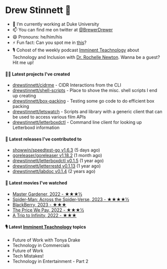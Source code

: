 
# Drew Stinnett 👋

- 🔭 I’m currently working at Duke University
- 📫 You can find me on twitter at [@BrewerDrewer](https://twitter.com/BrewerDrewer)
- 😄 Pronouns: he/him/his
- ⚡ Fun fact: Can you spot me in [this](https://www.youtube.com/watch?v=oL9WnB0qHBA)?
- 🎙 Cohost of the weekly podcast [Imminent Teachnology](https://podcast.imminentteachnology.com/) about Technology and Inclusion with [Dr. Rochelle Newton](https://www.linkedin.com/in/drrochellenewton/). Wanna be a guest? Hit me up!

#### 👨‍💻 Latest projects I've created
- [drewstinnett/cidrme](https://github.com/drewstinnett/cidrme) - CIDR Interactions from the CLI
- [drewstinnett/shell-scripts](https://github.com/drewstinnett/shell-scripts) - Place to shove the misc. shell scripts I end up creating
- [drewstinnett/box-packing](https://github.com/drewstinnett/box-packing) - Testing some go code to do efficient box packing
- [drewstinnett/letswatch](https://github.com/drewstinnett/letswatch) - Scripts and library with a generic client that can be used to access various film APIs
- [drewstinnett/letterboxdctl](https://github.com/drewstinnett/letterboxdctl) - Command line client for looking up Letterboxd information

#### 🚀 Latest releases I've contributed to
- [showwin/speedtest-go v1.6.3](https://github.com/showwin/speedtest-go/releases/tag/v1.6.3) (5 days ago)
- [goreleaser/goreleaser v1.18.2](https://github.com/goreleaser/goreleaser/releases/tag/v1.18.2) (1 month ago)
- [drewstinnett/letterboxdctl v0.1.5](https://github.com/drewstinnett/letterboxdctl/releases/tag/v0.1.5) (1 year ago)
- [drewstinnett/letterrestd v0.1.13](https://github.com/drewstinnett/letterrestd/releases/tag/v0.1.13) (1 year ago)
- [drewstinnett/labdoc v0.1.4](https://github.com/drewstinnett/labdoc/releases/tag/v0.1.4) (2 years ago)

#### 🍿 Latest movies I've watched
- [Master Gardener, 2022 - ★★★½](https://letterboxd.com/mondodrew/film/master-gardener/)
- [Spider-Man: Across the Spider-Verse, 2023 - ★★★★½](https://letterboxd.com/mondodrew/film/spider-man-across-the-spider-verse/)
- [BlackBerry, 2023 - ★★★](https://letterboxd.com/mondodrew/film/blackberry-2023/)
- [The Price We Pay, 2022 - ★★★½](https://letterboxd.com/mondodrew/film/the-price-we-pay-2022/)
- [A Trip to Infinity, 2022 - ★★★](https://letterboxd.com/mondodrew/film/a-trip-to-infinity/)

#### 🎙 Latest [Imminent Teachnology](https://podcast.imminentteachnology.com/) topics
- Future of Work with Tonya Drake
- Technology in Commercials
- Future of Work
- Tech Mistakes!
- Technology in Entertainment - Part 2
